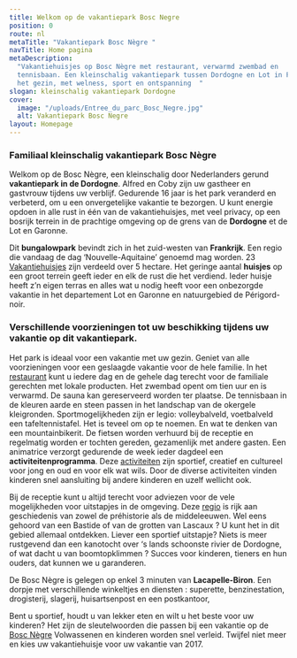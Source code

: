 ```yaml
---
title: Welkom op de vakantiepark Bosc Negre
position: 0
route: nl
metaTitle: "Vakantiepark Bosc Nègre "
navTitle: Home pagina
metaDescription:
  "Vakantiehuisjes op Bosc Nègre met restaurant, verwarmd zwembad en
  tennisbaan. Een kleinschalig vakantiepark tussen Dordogne en Lot in Frankrijk voor
  het gezin, met welness, sport en ontspanning  "
slogan: kleinschalig vakantiepark Dordogne
cover:
  image: "/uploads/Entree_du_parc_Bosc_Negre.jpg"
  alt: Vakantiepark Bosc Negre
layout: Homepage
---
```


### Familiaal kleinschalig vakantiepark Bosc Nègre

Welkom op de Bosc Nègre, een kleinschalig door Nederlanders gerund **vakantiepark in de Dordogne**. Alfred en Coby zijn uw gastheer en gastvrouw tijdens uw verblijf. Gedurende 16 jaar is het park veranderd en verbeterd, om u een onvergetelijke vakantie te bezorgen. U kunt energie opdoen in alle rust in één van de vakantiehuisjes, met veel privacy, op een bosrijk terrein in de prachtige omgeving op de grens van de **Dordogne** et de Lot en Garonne.

Dit **bungalowpark** bevindt zich in het zuid-westen van **Frankrijk**. Een regio die vandaag de dag ‘Nouvelle-Aquitaine’ genoemd mag worden. 23 [Vakantiehuisjes](/nl/vakantiehuis/) zijn verdeeld over 5 hectare. Het geringe aantal **huisjes** op een groot terrein geeft ieder en elk de rust die het verdiend. Ieder huisje heeft z’n eigen terras en alles wat u nodig heeft voor een onbezorgde vakantie in het departement Lot en Garonne en natuurgebied de Périgord-noir.

### Verschillende voorzieningen tot uw beschikking tijdens uw vakantie op dit vakantiepark.

Het park is ideaal voor een vakantie met uw gezin. Geniet van alle voorzieningen voor een geslaagde vakantie voor de hele familie. In het [restaurant](/nl/restaurant/) kunt u iedere dag en de gehele dag terecht voor de familiale gerechten met lokale producten. Het zwembad opent om tien uur en is verwarmd. De sauna kan gereserveerd worden ter plaatse. De tennisbaan in de kleuren aarde en steen passen in het landschap van de okergele kleigronden. Sportmogelijkheden zijn er legio: volleybalveld, voetbalveld een tafeltennistafel. Het is teveel om op te noemen. En wat te denken van een mountainbikerit. De fietsen worden verhuurd bij de receptie en regelmatig worden er tochten gereden, gezamenlijk met andere gasten. Een animatrice verzorgt gedurende de week ieder dagdeel een **activiteitenprogramma**. Deze [activiteiten](/nl/animatie/) zijn sportief, creatief en cultureel voor jong en oud en voor elk wat wils. Door de diverse activiteiten vinden kinderen snel aansluiting bij andere kinderen en uzelf wellicht ook.

Bij de receptie kunt u altijd terecht voor adviezen voor de vele mogelijkheden voor uitstapjes in de omgeving. Deze [regio](/nl/omgeving/) is rijk aan geschiedenis van zowel de préhistorie als de middeleeuwen. Wel eens gehoord van een Bastide of van de grotten van Lascaux ? U kunt het in dit gebied allemaal ontdekken. Liever een sportief uitstapje? Niets is meer rustgevend dan een kanotocht over ‘s lands schoonste rivier de Dordogne, of wat dacht u van boomtopklimmen ? Succes voor kinderen, tieners en hun ouders, dat kunnen we u garanderen.

De Bosc Nègre is gelegen op enkel 3 minuten van **Lacapelle-Biron**. Een dorpje met verschillende winkeltjes en diensten : superette, benzinestation, drogisterij, slagerij, huisartsenpost en een postkantoor,

Bent u sportief, houdt u van lekker eten en wilt u het beste voor uw kinderen? Het zijn de sleutelwoorden die passen bij een vakantie op de [Bosc Nègre](http://www.zoover.nl/frankrijk/aquitaine/lacapelle-biron/hameau-de-bosc-negre/vakantiepark) Volwassenen en kinderen worden snel verleid. Twijfel niet meer en kies uw vakantiehuisje voor uw vakantie van 2017.
